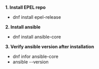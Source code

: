 **1. Install EPEL repo**
  * dnf install epel-release

**2. Install ansible**
  * dnf install ansible-core

**3. Verify ansible version after installation**
  * dnf infor ansible-core
  * ansible --version
